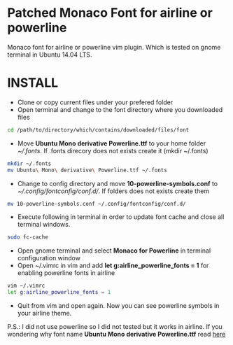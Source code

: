Patched Monaco Font for airline or powerline 
=============================================

Monaco font for airline or powerline vim plugin. Which is tested on gnome terminal in Ubuntu 14.04 LTS.

INSTALL
=======

- Clone or copy current files under your prefered folder
- Open terminal and change to the font directory where you downloaded files
```bash
cd /path/to/directory/which/contains/downloaded/files/font
```
- Move **Ubuntu Mono derivative Powerline.ttf** to your home folder _~/.fonts_. If .fonts direcory does not exists create it (mkdir  ~/.fonts)
```bash
mkdir ~/.fonts
mv Ubuntu\ Mono\ derivative\ Powerline.ttf ~/.fonts
```
- Change to config directory and move **10-powerline-symbols.conf** to *~/.config/fontconfig/conf.d/*. If folders does not exists create them
```bash
mv 10-powerline-symbols.conf ~/.config/fontconfig/conf.d/
```
- Execute following in terminal in order to update font cache and close all terminal windows.
```bash
sudo fc-cache
```
- Open gnome terminal and select __Monaco for Powerline__ in terminal configuration window 
- Open ~/.vimrc in vim and add **let g:airline_powerline_fonts = 1** for enabling powerline fonts in airline
```bash
vim ~/.vimrc
let g:airline_powerline_fonts = 1
```
- Quit from vim and open again. Now you can see powerline symbols in your airline theme.

P.S.: I did not use powerline so I did not tested but it works in airline.
If you wondering why font name **Ubuntu Mono derivative Powerline.ttf** read [here](https://github.com/Lokaltog/powerline-fonts/pull/37)

